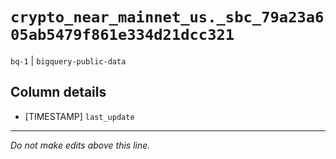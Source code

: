 # `crypto_near_mainnet_us._sbc_79a23a605ab5479f861e334d21dcc321`
`bq-1` | `bigquery-public-data`

## Column details
* [TIMESTAMP] `last_update`

-------------------------------------------------------------------------------
*Do not make edits above this line.*
